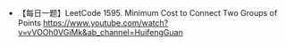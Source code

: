 - 【每日一题】LeetCode 1595. Minimum Cost to Connect Two Groups of Points https://www.youtube.com/watch?v=vVOOh0VGiMk&ab_channel=HuifengGuan